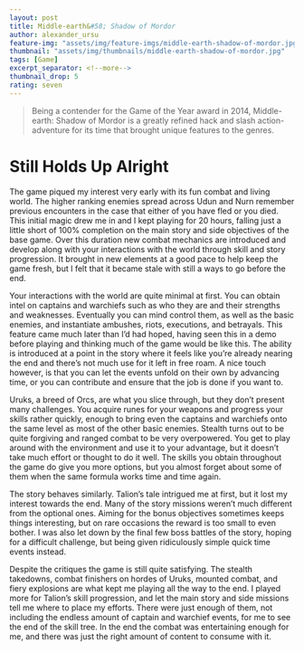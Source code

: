 ```yaml
---
layout: post
title: Middle-earth&#58; Shadow of Mordor
author: alexander_ursu
feature-img: "assets/img/feature-imgs/middle-earth-shadow-of-mordor.jpg"
thumbnail: "assets/img/thumbnails/middle-earth-shadow-of-mordor.jpg"
tags: [Game]
excerpt_separator: <!--more-->
thumbnail_drop: 5
rating: seven
---
```


> Being a contender for the Game of the Year award in 2014, Middle-earth: Shadow of Mordor is a greatly refined hack and slash action-adventure for its time that brought unique features to the genres.
<!--more-->

# Still Holds Up Alright

The game piqued my interest very early with its fun combat and living world. The higher ranking enemies spread across Udun and Nurn remember previous encounters in the case that either of you have fled or you died. This initial magic drew me in and I kept playing for 20 hours, falling just a little short of 100% completion on the main story and side objectives of the base game. Over this duration new combat mechanics are introduced and develop along with your interactions with the world through skill and story progression. It brought in new elements at a good pace to help keep the game fresh, but I felt that it became stale with still a ways to go before the end.

Your interactions with the world are quite minimal at first. You can obtain intel on captains and warchiefs such as who they are and their strengths and weaknesses. Eventually you can mind control them, as well as the basic enemies, and instantiate ambushes, riots, executions, and betrayals. This feature came much later than I’d had hoped, having seen this in a demo before playing and thinking much of the game would be like this. The ability is introduced at a point in the story where it feels like you’re already nearing the end and there’s not much use for it left in free roam. A nice touch however, is that you can let the events unfold on their own by advancing time, or you can contribute and ensure that the job is done if you want to.

Uruks, a breed of Orcs, are what you slice through, but they don’t present many challenges. You acquire runes for your weapons and progress your skills rather quickly, enough to bring even the captains and warchiefs onto the same level as most of the other basic enemies. Stealth turns out to be quite forgiving and ranged combat to be very overpowered. You get to play around with the environment and use it to your advantage, but it doesn’t take much effort or thought to do it well. The skills you obtain throughout the game do give you more options, but you almost forget about some of them when the same formula works time and time again.

The story behaves similarly. Talion’s tale intrigued me at first, but it lost my interest towards the end. Many of the story missions weren’t much different from the optional ones. Aiming for the bonus objectives sometimes keeps things interesting, but on rare occasions the reward is too small to even bother. I was also let down by the final few boss battles of the story, hoping for a difficult challenge, but being given ridiculously simple quick time events instead.

Despite the critiques the game is still quite satisfying. The stealth takedowns, combat finishers on hordes of Uruks, mounted combat, and fiery explosions are what kept me playing all the way to the end. I played more for Talion’s skill progression, and let the main story and side missions tell me where to place my efforts. There were just enough of them, not including the endless amount of captain and warchief events, for me to see the end of the skill tree. In the end the combat was entertaining enough for me, and there was just the right amount of content to consume with it.
